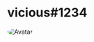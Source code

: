 # vicious#1234
<img src="https://media.discordapp.net/attachments/813088988448555011/816513534762025000/1aee21d88e1b06fdfa502502e204d489.gif" alt="Avatar" style="border-radius: 75%;">
